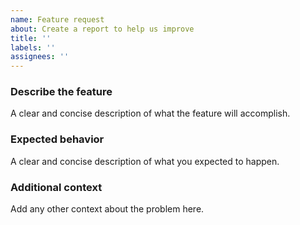 ```yaml
---
name: Feature request
about: Create a report to help us improve
title: ''
labels: ''
assignees: ''
---
```



### Describe the feature
A clear and concise description of what the feature will accomplish.

### Expected behavior
A clear and concise description of what you expected to happen.

### Additional context
Add any other context about the problem here.
